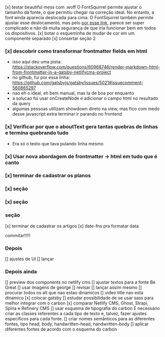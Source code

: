 [x] testar beautiful mess com .woff
O FontSquirrel permite ajustar o tamanho da fonte, o que permitiu chegar na correção ideal. No entanto, a font ainda aparecia deslocada para cima. O FontSquirrel também permite ajustar esse deslocamento, mas pelo [por esse link](https://glyphsapp.com/learn/vertical-metrics), parece ser super complicado e não dá muita segurança de que iria funcionar bem em todos os dispositivos.
[x] botar o esqueminha de mudar de cor em um componente separado
[x] consertar seção 2

### [x] descobrir como transformar frontmatter fields em html

- isso aqui deu uma pista: https://stackoverflow.com/questions/60968746/render-markdown-html-from-frontmatter-in-a-gatsby-netlifycms-project
- no github, fui por essa linha: https://github.com/gatsbyjs/gatsby/issues/5021#issuecomment-560865297
- nao eh o ideal, eh bem manual, mas ta de boa por enquanto
- a solucao foi usar onCreateNode e adicionar o campo html no resultado da query
- algumas pessoas utilizam showdown direto na view, mas fico com medo desse javascript extra terminar ir parando no frontend

### [x] Verificar por que o aboutText gera tantas quebras de linhas e termina quebrando tudo

- Era só o texto que tava pulando linha mesmo

### [x] Usar nova abordagem de frontmatter -> html em tudo que é canto

### [x] terminar de cadastrar os planos

### [x] seção <Features />

### [x] seção <JoinUs />

### seção <MiniBlog />

[x] terminar de cadastrar os artigos
[x] date-fns pra formatar data

commitar!!!!!

### Depois

[] ajustes de UI
[] lançar

### Depois ainda

[] preview dos components no netlify cms
[] ajustar textos para a fonte Be Great
[] usar imagens de george
[] revisar
[] lançar assim mesmo
[] procurar todos os alt que nao estao dinamicos
[] video title nao esta dinamico
[x] colocar gatsby
[] estudar possibilidade de se usar sass para melhor integrar com o carbon
[x] comparar Netlify CMS, Ghost, Strapi, Spina e Refinery CMS
[] usar esquema de tipografia do carbon
É necessário criar as classes referentes a cada tipo de texto e, talvez, fazer ajustes específicos para cada fonte.
[] criar nomes semânticos para as diferentes fontes, tipo head, body, handwritten-head, handwritten-body
[] aplicar diferentes fontes de acordo com o esquema do carbon

